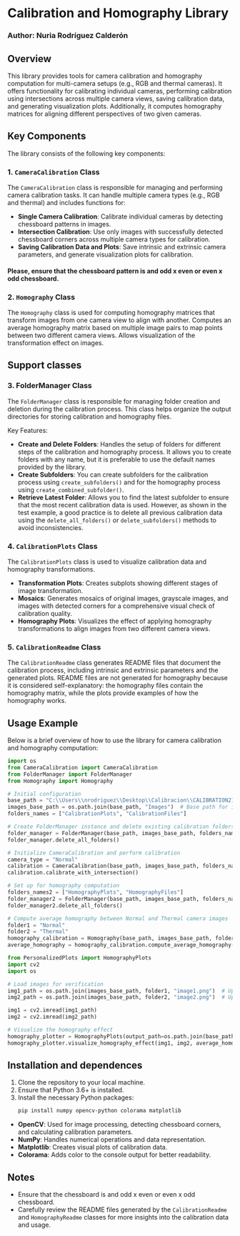 # Calibration and Homography Library

### Author: Nuria Rodríguez Calderón

## Overview

This library provides tools for camera calibration and homography computation for multi-camera setups (e.g., RGB and thermal cameras). It offers functionality for calibrating individual cameras, performing calibration using intersections across multiple camera views, saving calibration data, and generating visualization plots. Additionally, it computes homography matrices for aligning different perspectives of two given cameras.

## Key Components

The library consists of the following key components:

### 1. `CameraCalibration` Class

The `CameraCalibration` class is responsible for managing and performing camera calibration tasks. It can handle multiple camera types (e.g., RGB and thermal) and includes functions for:

- **Single Camera Calibration**: Calibrate individual cameras by detecting chessboard patterns in images.
- **Intersection Calibration**: Use only images with successfully detected chessboard corners across multiple camera types for calibration.
- **Saving Calibration Data and Plots**: Save intrinsic and extrinsic camera parameters, and generate visualization plots for calibration.

#### Please, ensure that the chessboard pattern is and odd x even or even x odd chessboard. 

### 2. `Homography` Class

The `Homography` class is used for computing homography matrices that transform images from one camera view to align with another. Computes an average homography matrix based on multiple image pairs to map points between two different camera views. Allows visualization of the transformation effect on images.

## Support classes

### 3. FolderManager Class

The `FolderManager` class is responsible for managing folder creation and deletion during the calibration process. This class helps organize the output directories for storing calibration and homography files.

Key Features:

- **Create and Delete Folders**: Handles the setup of folders for different steps of the calibration and homography process. It allows you to create folders with any name, but it is preferable to use the default names provided by the library.
- **Create Subfolders**: You can create subfolders for the calibration process using `create_subfolders()` and for the homography process using `create_combined_subfolder()`.
- **Retrieve Latest Folder**: Allows you to find the latest subfolder to ensure that the most recent calibration data is used. However, as shown in the test example, a good practice is to delete all previous calibration data using the `delete_all_folders()` or `delete_subfolders()` methods to avoid inconsistencies.

### 4. `CalibrationPlots` Class

The `CalibrationPlots` class is used to visualize calibration data and homography transformations. 

- **Transformation Plots**: Creates subplots showing different stages of image transformation.
- **Mosaics**: Generates mosaics of original images, grayscale images, and images with detected corners for a comprehensive visual check of calibration quality.
- **Homography Plots**: Visualizes the effect of applying homography transformations to align images from two different camera views.

### 5. `CalibrationReadme` Class

The `CalibrationReadme` class generates README files that document the calibration process, including intrinsic and extrinsic parameters and the generated plots. README files are not generated for homography because it is considered self-explanatory: the homography files contain the homography matrix, while the plots provide examples of how the homography works.

## Usage Example

Below is a brief overview of how to use the library for camera calibration and homography computation:

```python
import os
from CameraCalibration import CameraCalibration
from FolderManager import FolderManager
from Homography import Homography

# Initial configuration
base_path = "C:\\Users\\nrodriguez\\Desktop\\Calibracion\\CALIBRATION21del10"  # Update as needed
images_base_path = os.path.join(base_path, "Images")  # Base path for images
folders_names = ["CalibrationPlots", "CalibrationFiles"]

# Create FolderManager instance and delete existing calibration folders
folder_manager = FolderManager(base_path, images_base_path, folders_names)
folder_manager.delete_all_folders()

# Initialize CameraCalibration and perform calibration
camera_type = "Normal"
calibration = CameraCalibration(base_path, images_base_path, folders_names, chessboard_size=(6, 9))
calibration.calibrate_with_intersection()

# Set up for homography computation
folders_names2 = ["HomographyPlots", "HomographyFiles"]
folder_manager2 = FolderManager(base_path, images_base_path, folders_names2)
folder_manager2.delete_all_folders()

# Compute average homography between Normal and Thermal camera images
folder1 = "Normal"
folder2 = "Thermal"
homography_calibration = Homography(base_path, images_base_path, folder1, folder2, folders_names2)
average_homography = homography_calibration.compute_average_homography()

from PersonalizedPlots import HomographyPlots
import cv2
import os

# Load images for verification
img1_path = os.path.join(images_base_path, folder1, "image1.png")  # Update with an appropriate image name
img2_path = os.path.join(images_base_path, folder2, "image2.png")  # Update with an appropriate image name

img1 = cv2.imread(img1_path)
img2 = cv2.imread(img2_path)

# Visualize the homography effect
homography_plotter = HomographyPlots(output_path=os.path.join(base_path, "HomographyVerification"))
homography_plotter.visualize_homography_effect(img1, img2, average_homography, img1_path, img2_path, index=1, show_only=True)
```

## Installation and dependences

1. Clone the repository to your local machine.
2. Ensure that Python 3.6+ is installed.
3. Install the necessary Python packages:
   ```sh
   pip install numpy opencv-python colorama matplotlib
   ```

- **OpenCV**: Used for image processing, detecting chessboard corners, and calculating calibration parameters.
- **NumPy**: Handles numerical operations and data representation.
- **Matplotlib**: Creates visual plots of calibration data.
- **Colorama**: Adds color to the console output for better readability.

## Notes

- Ensure that the chessboard  is and odd x even or even x odd chessboard. 
- Carefully review the README files generated by the `CalibrationReadme` and `HomographyReadme` classes for more insights into the calibration data and usage.